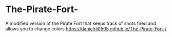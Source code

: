 # The-Pirate-Fort-
A modified version of the Pirate Fort that keeps track of shots fired and allows you to change colors
https://danielrli0505.github.io/The-Pirate-Fort-/
